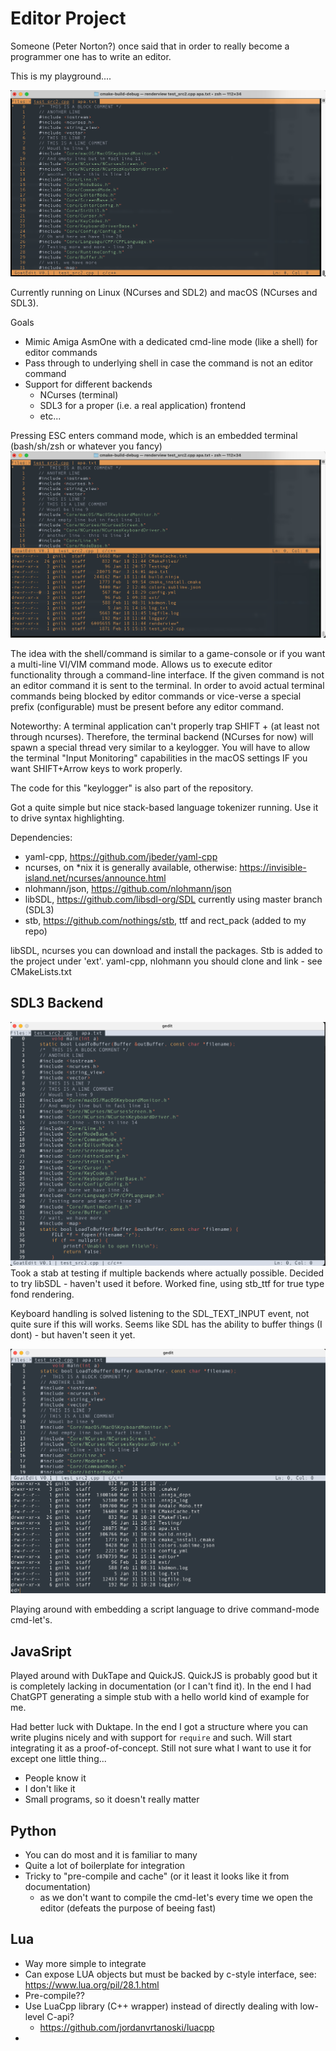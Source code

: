 # Editor Project

Someone (Peter Norton?) once said that in order to really become a programmer one has to write
an editor.

This is my playground....

![screenshot](screenshots/main_edit_230318.png?raw=true)

Currently running on Linux (NCurses and SDL2) and macOS (NCurses and SDL3).

Goals
- Mimic Amiga AsmOne with a dedicated cmd-line mode (like a shell) for editor commands
- Pass through to underlying shell in case the command is not an editor command
- Support for different backends
  - NCurses (terminal)
  - SDL3 for a proper (i.e. a real application) frontend
  - etc...

Pressing ESC enters command mode, which is an embedded terminal (bash/sh/zsh or whatever you fancy)
![screenshot](screenshots/cmd_view_230318.png?raw=true)

The idea with the shell/command is similar to a game-console or if you want 
a multi-line VI/VIM command mode. Allows us to execute editor functionality through a command-line interface.
If the given command is not an editor command it is sent to the terminal. In order to avoid actual terminal commands
being blocked by editor commands or vice-verse a special prefix (configurable) must be present before any editor command.

Noteworthy:
A terminal application can't properly trap SHIFT + <certain keys> (at least not through ncurses).
Therefore, the terminal backend (NCurses for now) will spawn a special thread very similar
to a keylogger. You will have to allow the terminal "Input Monitoring" capabilities in 
the macOS settings IF you want SHIFT+Arrow keys to work properly.

The code for this "keylogger" is also part of the repository.

Got a quite simple but nice stack-based language tokenizer running. Use it to drive syntax highlighting.


Dependencies:
- yaml-cpp, https://github.com/jbeder/yaml-cpp
- ncurses, on *nix it is generally available, otherwise: https://invisible-island.net/ncurses/announce.html
- nlohmann/json, https://github.com/nlohmann/json
- libSDL, https://github.com/libsdl-org/SDL currently using master branch (SDL3)
- stb, https://github.com/nothings/stb, ttf and rect_pack (added to my repo)

libSDL, ncurses you can download and install the packages. Stb is added to the project under 'ext'.
yaml-cpp, nlohmann you should clone and link - see CMakeLists.txt

## SDL3 Backend
![screenshot](screenshots/sdlbackend_only_editor.png?raw=true)
Took a stab at testing if multiple backends where actually possible. Decided to try libSDL - haven't used it before.
Worked fine, using stb_ttf for true type fond rendering.

Keyboard handling is solved listening to the SDL_TEXT_INPUT event, not quite sure if this will works. Seems like SDL
has the ability to buffer things (I dont) - but haven't seen it yet.

![screenshot](screenshots/sdlbackend_cmdview.png?raw=true)



Playing around with embedding a script language to drive command-mode cmd-let's.
## JavaSript
Played around with DukTape and QuickJS.
QuickJS is probably good but it is completely lacking in documentation (or I can't find it). In the end
I had ChatGPT generating a simple stub with a hello world kind of example for me. 

Had better luck with Duktape. In the end I got a structure where you can write plugins nicely and with
support for `require` and such. Will start integrating it as a proof-of-concept. Still not sure what I want
to use it for except one little thing...

- People know it
- I don't like it
- Small programs, so it doesn't really matter

## Python
- You can do most and it is familiar to many
- Quite a lot of boilerplate for integration
- Tricky to "pre-compile and cache" (or it least it looks like it from documentation)
  - as we don't want to compile the cmd-let's every time we open the editor (defeats the purpose of beeing fast)

## Lua
- Way more simple to integrate
- Can expose LUA objects but must be backed by c-style interface, see: https://www.lua.org/pil/28.1.html 
- Pre-compile??
- Use LuaCpp library (C++ wrapper) instead of directly dealing with low-level C-api?
  - https://github.com/jordanvrtanoski/luacpp
- 

